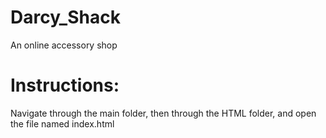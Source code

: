 # Darcy_Shack
An online accessory shop

# Instructions:
Navigate through the main folder, then through the HTML folder, and open the file named index.html
